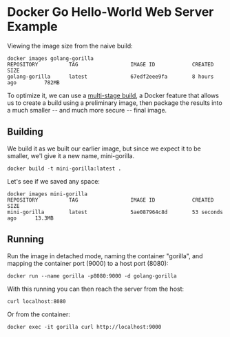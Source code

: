 # Docker Go Hello-World Web Server Example

Viewing the image size from the naive build:

```
docker images golang-gorilla
REPOSITORY          TAG                 IMAGE ID            CREATED             SIZE
golang-gorilla      latest              67edf2eee9fa        8 hours ago         782MB
```

To optimize it, we can use a [multi-stage build](https://docs.docker.com/develop/develop-images/multistage-build/), a Docker feature that allows us to create a build using a preliminary image, then package the results into a much smaller -- and much more secure -- final image.

## Building

We build it as we built our earlier image, but since we expect it to be smaller, we'l give it a new name, mini-gorilla.  

```
docker build -t mini-gorilla:latest .
```

Let's see if we saved any space:

```
docker images mini-gorilla
REPOSITORY          TAG                 IMAGE ID            CREATED             SIZE
mini-gorilla        latest              5ae087964c8d        53 seconds ago      13.3MB
```


## Running

Run the image in detached mode, naming the container "gorilla", and mapping the container port (9000) to a host port (8080):

```
docker run --name gorilla -p8080:9000 -d golang-gorilla
```

With this running you can then reach the server from the host:

```
curl localhost:8080
```

Or from the container:

```
docker exec -it gorilla curl http://localhost:9000
```